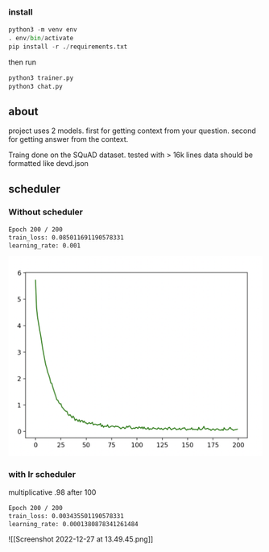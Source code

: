 ### install
```python
python3 -m venv env
. env/bin/activate
pip install -r ./requirements.txt
```
then run 
```python
python3 trainer.py
python3 chat.py
```

## about
project uses 2 models. 
first for getting context from your question.
second for getting answer from the context.

Traing done on the SQuAD dataset. tested with > 16k lines
data should be formatted like devd.json

## scheduler
### Without scheduler
```text 
Epoch 200 / 200
train_loss: 0.085011691190578331
learning_rate: 0.001
```
![no_sceduler](https://github.com/CatInAHatIsBack/QA_chatbot/blob/master/assets/no_sceduler.png?raw=true)

### with lr scheduler 
multiplicative .98 after 100
```text 
Epoch 200 / 200
train_loss: 0.003435501190578331
learning_rate: 0.0001380878341261484
```
![[Screenshot 2022-12-27 at 13.49.45.png]]